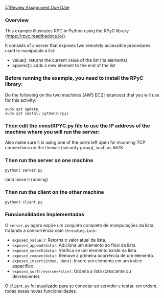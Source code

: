 [![Review Assignment Due Date](https://classroom.github.com/assets/deadline-readme-button-22041afd0340ce965d47ae6ef1cefeee28c7c493a6346c4f15d667ab976d596c.svg)](https://classroom.github.com/a/_8sc1GR8)
### Overview

This example illustrates RPC in Python using the RPyC library (https://rpyc.readthedocs.io/).

It consists of a server that exposes two remotely accessible procedures used to manipulate a list:

- value(): returns the current value of the list (its elements)
- append(): adds a new element to the end of the list

### Before running the example, you need to install the RPyC library:

Do the following on the two machines (AWS EC2 instances) that you will use for this activity:

    sudo apt update
    sudo apt install python3-rpyc

### Then edit the constRPYC.py file to use the IP address of the machine where you will run the server:

Also make sure it is using one of the ports left open for incoming TCP connections on the firewall (security group), such as 5678

### Then run the server on one machine

    python3 server.py

(and leave it running)

### Then run the client on the other machine

    python3 client.py

### Funcionalidades Implementadas

O `server.py` agora expõe um conjunto completo de manipulações da lista, tratando a concorrência com `threading.Lock`:

* `exposed_value()`: Retorna o valor atual da lista.
* `exposed_append(data)`: Adiciona um elemento ao final da lista.
* `exposed_search(data)`: Verifica se um elemento existe na lista.
* `exposed_remove(data)`: Remove a primeira ocorrência de um elemento.
* `exposed_insert(index, data)`: Insere um elemento em um índice específico.
* `exposed_sort(reverse=False)`: Ordena a lista (crescente ou decrescente).

O `client.py` foi atualizado para se conectar ao servidor e testar, em ordem, todas essas novas funcionalidades.
